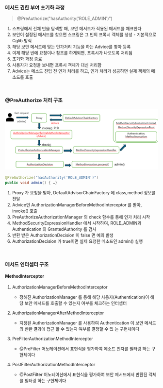 
### 메서드 권한 부여 초기화 과정

> @PreAuthorize("hasAuthority('ROLE_ADMIN')")

1. 스프링에서 전체 빈을 탐색할 때, 보안 메서드가 적용된 메서드를 체크한다
2. 보안이 설정된 메서드를 찾으면 스프링은 그 빈의 프록시 객체를 생성 - 기본적으로 Cglib 방식 
3. 해당 보안 메서드에 맞는 인가처리 기능을 하는 Advice를 찾아 등록
4. 이제 해당 빈에 요청이나 참조를 하게되면, 프록시가 나오도록 처리됨
5. 초기화 과정 종료
6. 사용자가 요청을 보내면 프록시 객체가 대신 처리함
7. Advice는 메소드 진입 전 인가 처리를 하고, 인가 처리가 성공하면 실제 객체의 메소드를 호출 

<br>

### @PreAuthorize 처리 구조 

![img.png](img.png)

```java
@PreAuthorize("hasAuthority('ROLE_ADMIN')")
public void admin() { …}
```
1. Proxy 가 요청을 받아, DefaultAdvisorChainFactory 에 class,method 정보를 전달
2. Advice인 AuthorizationManagerBeforeMethodInterceptor 를 받아, invoke() 호출
3. PreAuthorizeAuthorizationManager 의 check 함수를 통해 인가 처리 시작
4. MethodSecurityExpressionHandler 에서 시작하여, ROLE_ADMIN과 Authentication 의 GrantedAuthority 를 검사
5. 반환 받은 AuthorizationDecision 이 false 면 예외 발생 
6. AuthorizationDecision 가 true이면 실제 요청한 메소드인 admin() 실행 

<br>

### 메서드 인터셉터 구조

#### MethodInterceptor
1. AuthorizationManagerBeforeMethodInterceptor
   - 정해진 AuthorizationManager 를 통해 해당 사용자(Authentication)이 해당 보안 메서드를 호출할 수 있는지 여부를 체크하는 인터셉터
   
2. AuthorizationManagerAfterMethodInterceptor
    - 지정된 AuthorizationManager 를 사용하여 Authentication 이 보안 메서드의 반환 결과에 접근 할 수 있는지 여부를 결정할 수 있
      는 구현체이다
3. PreFilterAuthorizationMethodInterceptor
    - @PreFilter 어노테이션에서 표현식을 평가하여 메소드 인자를 필터링 하는 구현체이다
4. PostFilterAuthorizationMethodInterceptor
    - @PostFilter 어노테이션에서 표현식을 평가하여 보안 메서드에서 반환된 객체를 필터링 하는 구현체이다